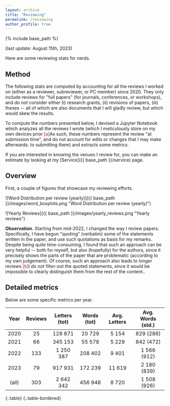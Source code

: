 ```yaml
---
layout: archive
title: "Reviewing"
permalink: /reviewing
author_profile: true
---
```


{% include base_path %}

(last update: August 15th, 2023)

Here are some reviewing stats for nerds.


## Method

The following stats are computed by accounting for all the reviews I worked on (either as a reviewer, subreviewer, or PC member) since 2020. They only include reviews for "full papers" (for journals, conferences, or workshops), and _do not_ consider either (i) research grants, (ii) revisions of papers, (iii) theses -- all of which are also documents that I will gladly review, but which would skew the results.

To compute the numbers presented below, I devised a Jupyter Notebook which analyzes all the reviews I wrote (which I meticulously store on my own devices prior <span class="footnote"><a style="color:firebrick">[a]</a><span class="footnote_content">As such, these numbers represent the review "at submission time", and do not account for edits or changes that I may make afterwards.</span></span> to submitting them) and extracts some metrics.

If you are interested in knowing the venues I review for, you can make an estimate by looking at my [Service]({{ base_path }}/service) page.

## Overview

First, a couple of figures that showcase my reviewing efforts.


![Word Distribution per review (yearly)]({{ base_path }}/images/word_boxplots.png "Word Distribution per review (yearly)")

![Yearly Reviews]({{ base_path }}/images/yearly_reviews.png "Yearly reviews")


**Observation.** Starting from mid-2022, I changed the way I review papers. Specifically, I have begun "quoting" (verbatim) some of the statements written in the paper, and use such quotations as basis for my remarks. Despite being quite time-consuming, I found that such an approach can be very helpful -- both for myself, but also (hopefully) for the authors, since it precisely shows the parts of the paper that are problematic (according to my own judgement). Of course, such an approach also leads to longer reviews  <span class="footnote"><a style="color:firebrick">[b]</a><span class="footnote_content">I _do not_ filter-out the quoted statements, since it would be impossible to clearly distinguish them from the rest of the content.</span></span>.

## Detailed metrics

Below are some specific metrics per year.



| Year  | Reviews | Letters       (tot) | Words (tot) | Avg. Letters | Avg. Words (std.) |
|:-----:|:-------:|:-------------------:|:-----------:|:------------:|:-----------------:|
| 2020  |   25    |       128 871       |   20 729    |    5 154     |     829 (286)     |
| 2021  |   66    |       345 153       |   55 578    |    5 229     |     842 (472)     |
| 2022  |   133   |      1 250 387      |   208 402   |    9 401     |    1 566 (912)    |
| 2023  |   79    |       917 931       |   172 239   |    11 619    |    2 180 (839)    |
| (all) |   303   |      2 642 342      |   456 948   |    8 720     |    1 508 (926)    |
{:.table}
{:.table-bordered}